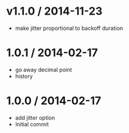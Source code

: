 
v1.1.0 / 2014-11-23
===================

 * make jitter proportional to backoff duration

1.0.1 / 2014-02-17
==================

 * go away decimal point
 * history

1.0.0 / 2014-02-17
==================

 * add jitter option
 * Initial commit
